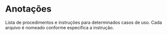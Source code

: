 # Anotações
Lista de procedimentos e instruções para determinados casos de uso.
Cada arquivo é nomeado conforme especifica a instrução.
